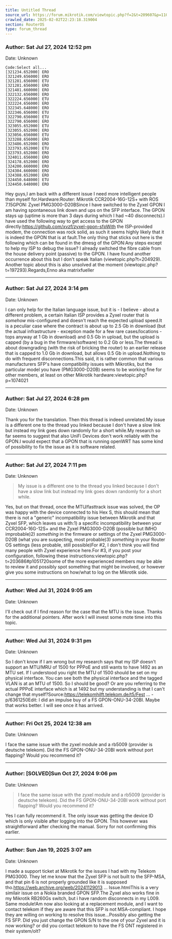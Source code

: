 ```yaml
---
title: Untitled Thread
source_url: https://forum.mikrotik.com/viewtopic.php?f=2&t=209607&p=1105694&amp;sid=95d2ad7b015c638d004fc75a15c077b1#p1105694
crawled_date: 2025-02-02T22:23:18.319004
section: RouterOS
type: forum_thread
---
```


### Author: Sat Jul 27, 2024 12:52 pm
Date: Unknown

```
Code:Select all...
[321234.652000] ERO
[321249.656000] ERO
[321281.656000] ETU
[321281.656000] ERO
[321481.660000] ERO
[322132.656000] ERO
[322224.656000] ETU
[322224.656000] ERO
[322345.648000] ERO
[322346.656000] ETU
[322790.656000] ETU
[322790.656000] ERO
[323055.652000] ETU
[323055.652000] ERO
[323056.656000] ETU
[323288.656000] ERO
[323486.652000] ERO
[323793.652000] ETU
[323793.652000] ERO
[324011.656000] ERO
[324178.652000] ERO
[324200.660000] ERO
[324304.660000] ERO
[324388.652000] ERO
[324450.648000] ETU
[324450.648000] ERO
```

Hey guys,I am back with a different issue I need more intelligent people than myself for.Hardware:Router: Mikrotik CCR2004-16G-12S+ with ROS 7.15GPON: Zyxel PMG3000-D20BSince I have switched to the Zyxel GPON I am having spontaneous link down and ups on the SFP interface. The GPON stays up (uptime is more than 3 days during which I had ~40 disconnects).I have used the following way to get access to the GPON directly:https://github.com/xvzf/zyxel-gpon-sfpWith the ISP-provided modem, the connection was rock solid, as such it seems highly likely that it is indeed the GPON that is at fault.The only thing that sticks out here is the following which can be found in the dmesg of the GPON:Any steps except to help my ISP to debug the issue? I already switched the fibre cable from the house delivery point (passive) to the GPON. I have found another occurrence about this but I don't speak Italian (viewtopic.php?t=204929). Another topic about this is also unsolved at the moment (viewtopic.php?t=197293).Regards,Enno aka matrixfueller


---
### Author: Sat Jul 27, 2024 3:14 pm
Date: Unknown

I can only help for the Italian language issue, but it is - I believe - about a different problem, a certain Italian ISP provides a Zyxel router  that is *somehow* mis-configured and doesn't reach the expected upload speed.It is a peculiar case where the contract is about up to 2.5 Gb in download (but the actual infrastructure - exception made for a few rare cases/locations - tops anyway at 1 Gb in download) and 0.5 Gb in upload, but the upload is capped (by a bug in the firmware/software) to 0.2 Gb or less.The thread is about downgrading (with the risk of bricking the router) to an earlier release that is capped to 1.0 Gb in download, but allows 0.5 Gb in upload.Nothing to do with frequent disconnections.This said, it is rather common that various manufacturers SFP's have compatibility issues with Mikrotiks, but the particular model you have (PMG3000-D20B) seems to be working fine for other members, at least on other Mikrotik hardware:viewtopic.php?p=1074021


---
### Author: Sat Jul 27, 2024 6:28 pm
Date: Unknown

Thank you for the translation. Then this thread is indeed unrelated.My issue is a different one to the thread you linked because I don't have a slow link but instead my link goes down randomly for a short while.My research so far seems to suggest that also UniFi Devices don't work reliably with the GPON.I would expect that a GPON that is running openWRT has some kind of possibility to fix the issue as it is software related.


---
### Author: Sat Jul 27, 2024 7:11 pm
Date: Unknown

> My issue is a different one to the thread you linked because I don't have a slow link but instead my link goes down randomly for a short while.

Yes, but on that thread, once the MTU/fasttrack issue was solved, the OP was happy with the device connected to his Hex S, this should mean that there is not a "generic" incompatibility issue between Mikrotik and that Zyxel SFP, which leaves us with:1) a specific incompatibility between your CCR2004-16G-12S+ and the Zyxel PMG3000-D20B (possible but IMHO improbable)2) *something* in the firmware or settings of the Zyxel PMG3000-D20B (what you are suspecting, most probable)3) *something* in your Router OS settings (less probable, still possible)For #2, I don't think you will find many people with Zyxel experience here.For #3, if you post your configuration, following these instructions:viewtopic.php?t=203686#p1051720some of the more experienced members may be able to review it and possibly spot something that might be involved, or however give you some instructions on how/what to log on the Mikrotik side.


---
### Author: Wed Jul 31, 2024 9:05 am
Date: Unknown

I'll check out if I find reason for the case that the MTU is the issue. Thanks for the additional pointers. After work I will invest some mote time into this topic.


---
### Author: Wed Jul 31, 2024 9:31 pm
Date: Unknown

So I don't know if I am wrong but my research says that my ISP doesn't support an MTU/MRU of 1500 for PPPoE and still wants to have 1492 as an MTU set. If I understood you right the MTU of 1500 should be set on my physical interface. You can see both the physical interface and the tagged VLAN is at an MTU of 1500. So I should be good? Or are you referring to the actual PPPoE interface which is at 1492 but my understanding is that I can't change that myself?Source:https://telekomhilft.telekom.de/t5/Fest ... -p/6361250Edit: I did an impulse buy of a FS GPON-ONU-34-20BI. Maybe that works better. I will see once it has arrived.


---
### Author: Fri Oct 25, 2024 12:38 am
Date: Unknown

I face the same issue with the zyxel module and a rb5009 (provider is deutsche telekom). Did the FS GPON-ONU-34-20BI work without port flapping? Would you recommend it?


---
### Author: [SOLVED]Sun Oct 27, 2024 9:06 pm
Date: Unknown

> I face the same issue with the zyxel module and a rb5009 (provider is deutsche telekom). Did the FS GPON-ONU-34-20BI work without port flapping? Would you recommend it?

Yes I can fully recommend it. The only issue was getting the device ID which is only visible after logging into the GPON. This however was straightforward after checking the manual. Sorry for not confirming this earlier.


---
### Author: Sun Jan 19, 2025 3:07 am
Date: Unknown

I made a support ticket at Mikrotik for the issues I had with my Telekom PMG3000. They let me know that the Zyxel SFP is not built to the SFP-MSA, and that pin 6 is not properly grounded like it is supposed tho.https://web.archive.org/web/20241129013 ... Issue.htmlThis is a very similair issue on a Nokia branded GPON SFP.The Zyxel also works fine in my Mikrotik RB260Gs switch, but i have random disconnects in my L009. Same module!Am now also looking at a replacement module, and I want to contact telekom if they are aware that this SFP is not MSA-compliant. I hope they are willing on working to resolve this issue...Possibly also getting the FS SFP. Did you just change the GPON S/N to the one of your Zyxel and it is now working? or did you contact telekom to have the FS ONT registered in their system/olt?

